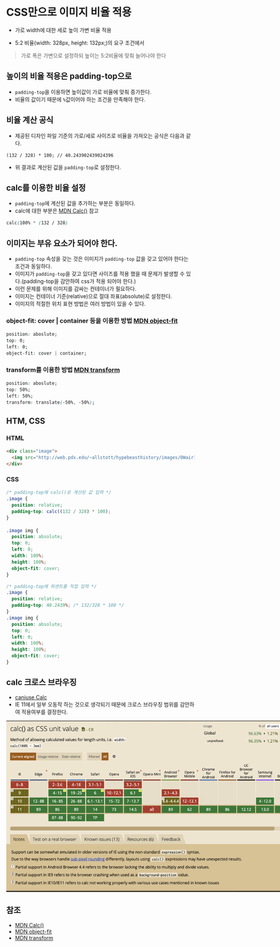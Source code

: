 # CSS만으로 이미지 비율 적용

- 가로 width에 대한 세로 높이 가변 비율 적용

- 5:2 비율(width: 328px, height: 132px;)의 요구 조건에서

> 가로 폭은 가변으로 설정하되 높이는 5:2비율에 맞춰 늘어나야 한다

## 높이의 비율 적용은 padding-top으로

- `padding-top`을 이용하면 높이값이 가로 비율에 맞춰 증가한다.
- 비율의 값이기 때문에 `%`값이어야 하는 조건을 만족해야 한다.

## 비율 계산 공식

- 제공된 디자인 파일 기준의 가로/세로 사이즈로 비율을 가져오는 공식은 다음과 같다.

```
(132 / 328) * 100; // 40.243902439024396
```

- 위 결과로 계산된 값을 `padding-top`로 설정한다.

## calc를 이용한 비율 설정

- `padding-top`에 계산된 값을 추가하는 부분은 동일하다.
- calc에 대한 부분은 [MDN Calc()](<https://developer.mozilla.org/ko/docs/Web/CSS/calc()>) 참고

```css
calc(100% * (132 / 328)
```

## 이미지는 부유 요소가 되어야 한다.

- `padding-top` 속성을 갖는 것은 이미지가 `padding-top` 값을 갖고 있어야 한다는 조건과 동일하다.
- 이미지가 `padding-top`을 갖고 있다면 사이즈를 적용 했을 때 문제가 발생할 수 있다.(padding-top을 감안하여 css가 적용 되어야 한다.)
- 이런 문제를 위해 이미지를 감싸는 컨테이너가 필요하다.
- 이미지는 컨테이너 기준(relative)으로 절대 좌표(absolute)로 설정한다.
- 이미지의 적절한 위치 표현 방법은 여러 방법이 있을 수 있다.

### object-fit: cover | container 등을 이용한 방법 [MDN object-fit](https://developer.mozilla.org/ko/docs/Web/CSS/object-fit)

```css
position: aboslute;
top: 0;
left: 0;
object-fit: cover | container;
```

### transform를 이용한 방법 [MDN transform](https://developer.mozilla.org/ko/docs/Web/CSS/transform)

```css
position: aboslute;
top: 50%;
left: 50%;
transform: translate(-50%, -50%);
```

## HTM, CSS

### HTML

```html
<div class="image">
  <img src="http://web.pdx.edu/~allstott/hypebeasthistory/images/OWair1.jpg" />
</div>
```

### CSS

```css
/* padding-top에 calc()로 계산된 값 입력 */
.image {
  position: relative;
  padding-top: calc((132 / 328) * 100);
}

.image img {
  position: absolute;
  top: 0;
  left: 0;
  width: 100%;
  height: 100%;
  object-fit: cover;
}
```

```css
/* padding-top에 퍼센트를 직접 입력 */
.image {
  position: relative;
  padding-top: 40.2439%; /* 132/328 * 100 */
}
.image img {
  position: absolute;
  top: 0;
  left: 0;
  width: 100%;
  height: 100%;
  object-fit: cover;
}
```

## calc 크로스 브라우징

- [caniuse Calc](https://caniuse.com/?search=calc)
- IE 11에서 일부 오동작 하는 것으로 생각되기 때문에 크로스 브라우징 범위를 감안하여 적용여부를 결정한다.

<img src="/assets/images/image-ratio-height/caniuse-calc.png" alt="caniuse Calc" style="max-width:800px;" /><br />

## 참조

- [MDN Calc()](<https://developer.mozilla.org/ko/docs/Web/CSS/calc()>)
- [MDN object-fit](https://developer.mozilla.org/ko/docs/Web/CSS/object-fit)
- [MDN transform](https://developer.mozilla.org/ko/docs/Web/CSS/transform)
